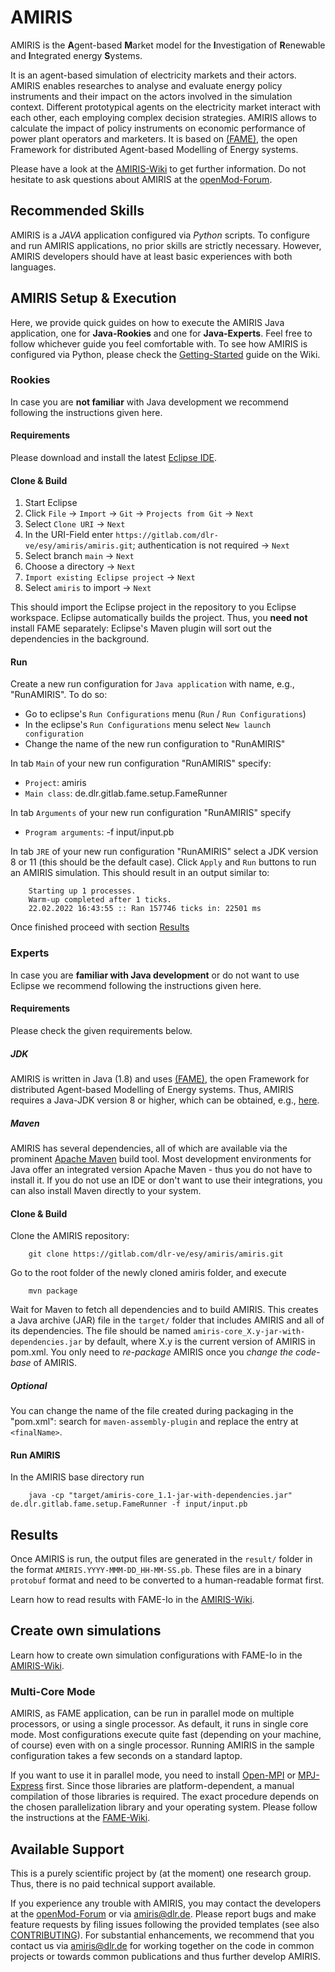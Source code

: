 # AMIRIS
AMIRIS is the **A**gent-based **M**arket model for the **I**nvestigation of **R**enewable and **I**ntegrated energy **S**ystems.

It is an agent-based simulation of electricity markets and their actors.
AMIRIS enables researches to analyse and evaluate energy policy instruments and their impact on the actors involved in the simulation context.
Different prototypical agents on the electricity market interact with each other, each employing complex decision strategies. 
AMIRIS allows to calculate the impact of policy instruments on economic performance of power plant operators and marketers.
It is based on [(FAME)](https://gitlab.com/fame-framework), the open Framework for distributed Agent-based Modelling of Energy systems.

Please have a look at the [AMIRIS-Wiki](https://gitlab.com/dlr-ve/esy/amiris/amiris/-/wikis/home) to get further information.
Do not hesitate to ask questions about AMIRIS at the [openMod-Forum](https://forum.openmod.org/tag/amiris).

## Recommended Skills
AMIRIS is a *JAVA* application configured via *Python* scripts.
To configure and run AMIRIS applications, no prior skills are strictly necessary.
However, AMIRIS developers should have at least basic experiences with both languages.

## AMIRIS Setup & Execution
Here, we provide quick guides on how to execute the AMIRIS Java application, one for **Java-Rookies** and one for **Java-Experts**.
Feel free to follow whichever guide you feel comfortable with.
To see how AMIRIS is configured via Python, please check the [Getting-Started](https://gitlab.com/dlr-ve/esy/amiris/amiris/-/wikis/GetStarted/Getting-started) guide on the Wiki.

### Rookies
In case you are **not familiar** with Java development we recommend following the instructions given here.

#### Requirements
Please download and install the latest [Eclipse IDE](https://www.eclipse.org/).

#### Clone & Build
1. Start Eclipse
2. Click `File` &rarr; `Import` &rarr; `Git` &rarr; `Projects from Git` &rarr; `Next`
3. Select `Clone URI` &rarr; `Next`
4. In the URI-Field enter `https://gitlab.com/dlr-ve/esy/amiris/amiris.git`; authentication is not required &rarr; `Next`
5. Select branch `main` &rarr; `Next`
6. Choose a directory &rarr; `Next`
7. `Import existing Eclipse project` &rarr; `Next`
8. Select `amiris` to import &rarr; `Next`

This should import the Eclipse project in the repository to you Eclipse workspace.
Eclipse automatically builds the project.
Thus, you **need not** install FAME separately: Eclipse's Maven plugin will sort out the dependencies in the background.

#### Run
Create a new run configuration for `Java application` with name, e.g., "RunAMIRIS". To do so:
* Go to eclipse's `Run Configurations` menu (`Run` / `Run Configurations`)
* In the eclipse's `Run Configurations` menu select `New launch configuration`
* Change the name of the new run configuration to "RunAMIRIS"


In tab `Main` of your new run configuration "RunAMIRIS" specify: 
* `Project`: amiris
* `Main class`: de.dlr.gitlab.fame.setup.FameRunner

In tab `Arguments` of your new run configuration "RunAMIRIS" specify
* `Program arguments`: -f input/input.pb

In tab `JRE` of your new run configuration "RunAMIRIS" select a JDK version 8 or 11 (this should be the default case).
Click `Apply` and `Run` buttons to run an AMIRIS simulation. This should result in an output similar to:

```
    Starting up 1 processes.
    Warm-up completed after 1 ticks. 
    22.02.2022 16:43:55 :: Ran 157746 ticks in: 22501 ms 
```

Once finished proceed with section [Results](#Results)

### Experts
In case you are **familiar with Java development** or do not want to use Eclipse we recommend following the instructions given here.

#### Requirements
Please check the given requirements below.

##### JDK
AMIRIS is written in Java (1.8) and uses [(FAME)](https://gitlab.com/fame-framework), the open Framework for distributed Agent-based Modelling of Energy systems.
Thus, AMIRIS requires a Java-JDK version 8 or higher, which can be obtained, e.g., [here](https://adoptium.net/). 

##### Maven
AMIRIS has several dependencies, all of which are available via the prominent [Apache Maven](https://maven.apache.org/) build tool.
Most development environments for Java offer an integrated version Apache Maven - thus you do not have to install it.
If you do not use an IDE or don't want to use their integrations, you can also install Maven directly to your system.

#### Clone & Build
Clone the AMIRIS repository:

```
    git clone https://gitlab.com/dlr-ve/esy/amiris/amiris.git
```

Go to the root folder of the newly cloned amiris folder, and execute

```
    mvn package
```

Wait for Maven to fetch all dependencies and to build AMIRIS.
This creates a Java archive (JAR) file in the `target/` folder that includes AMIRIS and all of its dependencies. 
The file should be named `amiris-core_X.y-jar-with-dependencies.jar` by default, where X.y is the current version of AMIRIS in pom.xml.
You only need to *re-package* AMIRIS once you *change the code-base* of AMIRIS.

##### Optional
You can change the name of the file created during packaging in the "pom.xml": search for `maven-assembly-plugin` and replace the entry at `<finalName>`.

#### Run AMIRIS
In the AMIRIS base directory run 

```
    java -cp "target/amiris-core_1.1-jar-with-dependencies.jar" de.dlr.gitlab.fame.setup.FameRunner -f input/input.pb
```

## Results 
Once AMIRIS is run, the output files are generated in the `result/` folder in the format `AMIRIS.YYYY-MMM-DD_HH-MM-SS.pb`.
These files are in a binary `protobuf` format and need to be converted to a human-readable format first.

Learn how to read results with FAME-Io in the [AMIRIS-Wiki](https://gitlab.com/dlr-ve/esy/amiris/amiris/-/wikis/GetStarted/Getting-started).

## Create own simulations
Learn how to create own simulation configurations with FAME-Io in the [AMIRIS-Wiki](https://gitlab.com/dlr-ve/esy/amiris/amiris/-/wikis/GetStarted/Getting-started).

### Multi-Core Mode
AMIRIS, as FAME application, can be run in parallel mode on multiple processors, or using a single processor. 
As default, it runs in single core mode.
Most configurations execute quite fast (depending on your machine, of course) even with on a single processor.
Running AMIRIS in the sample configuration takes a few seconds on a standard laptop.

If you want to use it in parallel mode, you need to install [Open-MPI](https://www.open-mpi.org/) or [MPJ-Express](http://mpjexpress.org/) first.
Since those libraries are platform-dependent, a manual compilation of those libraries is required.
The exact procedure depends on the chosen parallelization library and your operating system. 
Please follow the instructions at the [FAME-Wiki](https://gitlab.com/fame-framework/wiki/-/wikis/home).

## Available Support
This is a purely scientific project by (at the moment) one research group. 
Thus, there is no paid technical support available.

If you experience any trouble with AMIRIS, you may contact the developers at the [openMod-Forum](https://forum.openmod.org/tag/amiris) or via [amiris@dlr.de](mailto:amiris@dlr.de).
Please report bugs and make feature requests by filing issues following the provided templates (see also [CONTRIBUTING](CONTRIBUTING)).
For substantial enhancements, we recommend that you contact us via [amiris@dlr.de](mailto:amiris@dlr.de) for working together on the code in common projects or towards common publications and thus further develop AMIRIS.
